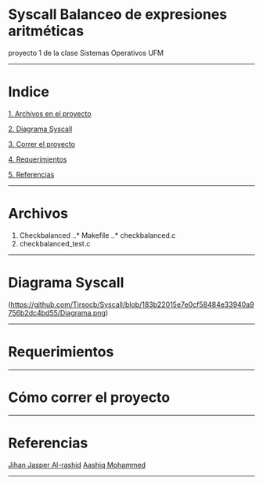 # Syscall Balanceo de expresiones aritméticas
proyecto 1 de la clase Sistemas Operativos UFM
***
# Indice
[1. Archivos en el proyecto](#archivos)

[2. Diagrama Syscall](#diagrama-syscall)

[3. Correr el proyecto](#cómo-correr-el-proyecto)

[4. Requerimientos](#requerimientos)

[5. Referencias](#referencias)

***
# Archivos
1. Checkbalanced
..* Makefile
..* checkbalanced.c
2. checkbalanced_test.c
***
# Diagrama Syscall
(https://github.com/Tirsocb/Syscall/blob/183b22015e7e0cf58484e33940a9756b2dc4bd55/Diagrama.png)

****
# Requerimientos

***
# Cómo correr el proyecto

***
# Referencias
[Jihan Jasper Al-rashid](https://dev.to/jasper/adding-a-system-call-to-the-linux-kernel-5-8-1-in-ubuntu-20-04-lts-2ga8)
[Aashiq Mohammed](https://github.com/AashiqMohammed/Data-Structures/blob/master/Parentheses%20Balance)
***
